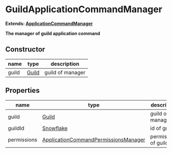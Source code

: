 # GuildApplicationCommandManager  
  
**Extends: [ApplicationCommandManager](https://github.com/Mametaro-discord/discord-slash-commands-v12/blob/master/docs/classes/ApplicationCommandManager)**  
  
**The manager of guild application command**  

## Constructor  
name|type|description  
---|---|---  
guild|[Guild](https://discord.js.org/#/docs/main/v12/class/Guild)|guild of manager  

## Properties  
name|type|description  
---|---|---  
guild|[Guild](https://discord.js.org/#/docs/main/v12/class/Guild)|guild of manager  
guildId|[Snowflake](https://discord.js.org/#/docs/main/v12/typedef/Snowflake)|id of guild  
permissions|[ApplicationCommandPermissionsManager](https://github.com/Mametaro-discord/discord-slash-commands-v12/blob/master/docs/classes/ApplicationCommandPermissionsManager)|permissions of guild  